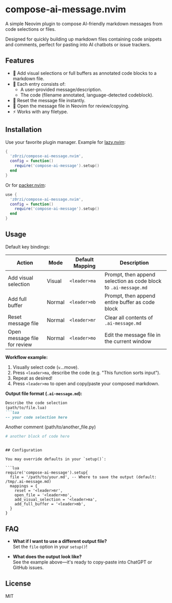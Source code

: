 # compose-ai-message.nvim

A simple Neovim plugin to compose AI-friendly markdown messages from code selections or files.

Designed for quickly building up markdown files containing code snippets and comments, perfect for pasting into AI chatbots or issue trackers.

## Features

- 📜 Add visual selections or full buffers as annotated code blocks to a markdown file.
- 📝 Each entry consists of:
  - A user-provided message/description.
  - The code (filename annotated, language-detected codeblock).
- 🔄 Reset the message file instantly.
- 📂 Open the message file in Neovim for review/copying.
- ⚡ Works with any filetype.

## Installation

Use your favorite plugin manager. Example for [lazy.nvim](https://github.com/folke/lazy.nvim):

```lua
{
  'z0rzi/compose-ai-message.nvim',
  config = function()
    require('compose-ai-message').setup()
  end
}
```

Or for [packer.nvim](https://github.com/wbthomason/packer.nvim):

```lua
use {
  'z0rzi/compose-ai-message.nvim',
  config = function()
    require('compose-ai-message').setup()
  end
}
```

## Usage

Default key bindings:

| Action                       | Mode    | Default Mapping   | Description                                                    |
|------------------------------|---------|-------------------|----------------------------------------------------------------|
| Add visual selection         | Visual  | `<leader>ma`      | Prompt, then append selection as code block to `.ai-message.md`|
| Add full buffer              | Normal  | `<leader>mb`      | Prompt, then append entire buffer as code block                |
| Reset message file           | Normal  | `<leader>mr`      | Clear all contents of `.ai-message.md`                         |
| Open message file for review | Normal  | `<leader>mo`      | Edit the message file in the current window                    |

**Workflow example:**

1. Visually select code (`v`...move).
2. Press `<leader>ma`, describe the code (e.g. "This function sorts input").
3. Repeat as desired!
4. Press `<leader>mo` to open and copy/paste your composed markdown.

**Output file format (`.ai-message.md`):**
```markdown
Describe the code selection
(path/to/file.lua)
```lua
-- your code selection here
```

Another comment
(path/to/another_file.py)
```python
# another block of code here
```
```

## Configuration

You may override defaults in your `setup()`:

```lua
require('compose-ai-message').setup{
  file = '/path/to/your.md', -- Where to save the output (default: /tmp/.ai-message.md)
  mappings = {
    reset = '<leader>mr',
    open_file = '<leader>mo',
    add_visual_selection = '<leader>ma',
    add_full_buffer = '<leader>mb',
  }
}
```

## FAQ

- **What if I want to use a different output file?**  
  Set the `file` option in your `setup()`!

- **What does the output look like?**  
  See the example above—it's ready to copy-paste into ChatGPT or GitHub issues.

## License

MIT
